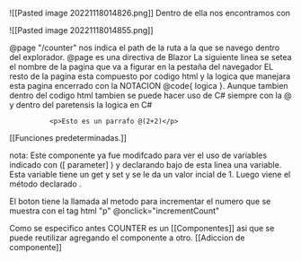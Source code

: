 ![[Pasted image 20221118014826.png]]
Dentro de ella nos encontramos con

![[Pasted image 20221118014855.png]]

@page "/counter" nos indica el path de la ruta a la que se navego dentro del explorador.
@page es una directiva de Blazor
La siguiente linea se setea el nombre de la pagina que va a figurar en la pestaña del navegador
<PageTitle></PageTitle>
EL resto de la pagina esta compuesto por codigo html y la logica que manejara esta pagina encerrado con la NOTACION @code{ logica }. Aunque tambien dentro del codigo html tambien se puede hacer uso de C# siempre con la @ y dentro del paretensis la logica en C#

			  <p>Esto es un parrafo @(2+2)</p>


[[Funciones predeterminadas.]]

nota: Este componente ya fue modifcado para ver el uso de variables indicado con ([ parameter] ) y declarando bajo de esta linea una variable. Esta variable tiene un get y set y se le da un valor incial de 1.
Luego viene el método  declarado .

El boton tiene la llamada al metodo para incrementar el numero que se muestra con el tag html "p" 
@onclick="incrementCount"

Como se especifico antes COUNTER  es un [[Componentes]] asi que se puede reutilizar agregando el componente a otro. [[Adiccion de componente]]
